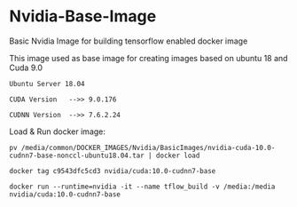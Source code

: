 # Nvidia-Base-Image
Basic Nvidia Image for building tensorflow enabled docker image

This image used as base image for creating images based on ubuntu 18 and Cuda 9.0

```
Ubuntu Server 18.04

CUDA Version   -->> 9.0.176

CUDNN Version  -->> 7.6.2.24

```

Load & Run docker image:

```
pv /media/common/DOCKER_IMAGES/Nvidia/BasicImages/nvidia-cuda-10.0-cudnn7-base-nonccl-ubuntu18.04.tar | docker load

docker tag c9543dfc5cd3 nvidia/cuda:10.0-cudnn7-base

docker run --runtime=nvidia -it --name tflow_build -v /media:/media nvidia/cuda:10.0-cudnn7-base
```
